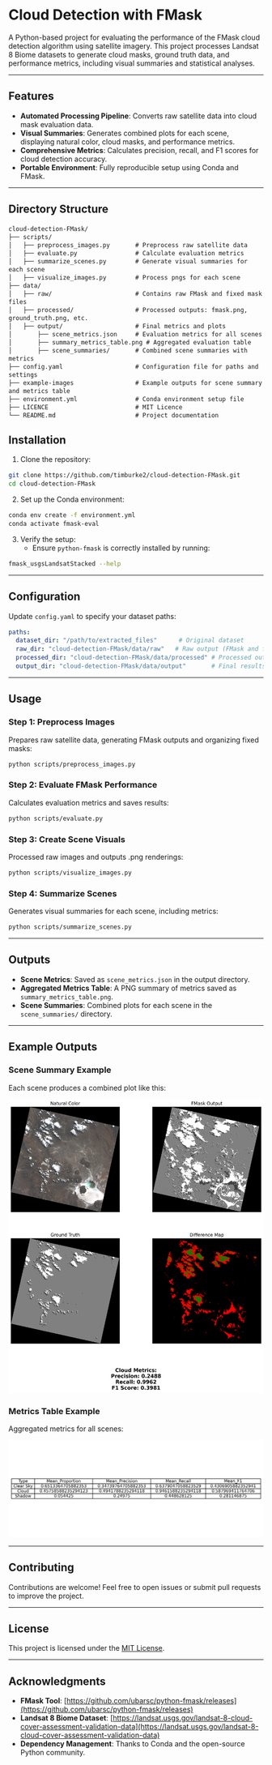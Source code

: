 # Cloud Detection with FMask

A Python-based project for evaluating the performance of the FMask cloud detection algorithm using satellite imagery. This project processes Landsat 8 Biome datasets to generate cloud masks, ground truth data, and performance metrics, including visual summaries and statistical analyses.

---

## Features

- **Automated Processing Pipeline**: Converts raw satellite data into cloud mask evaluation data.
- **Visual Summaries**: Generates combined plots for each scene, displaying natural color, cloud masks, and performance metrics.
- **Comprehensive Metrics**: Calculates precision, recall, and F1 scores for cloud detection accuracy.
- **Portable Environment**: Fully reproducible setup using Conda and FMask.

---

## Directory Structure

```plaintext
cloud-detection-FMask/
├── scripts/
│   ├── preprocess_images.py       # Preprocess raw satellite data
│   ├── evaluate.py                # Calculate evaluation metrics
│   ├── summarize_scenes.py        # Generate visual summaries for each scene
│   ├── visualize_images.py        # Process pngs for each scene
├── data/
│   ├── raw/                       # Contains raw FMask and fixed mask files
│   ├── processed/                 # Processed outputs: fmask.png, ground_truth.png, etc.
│   ├── output/                    # Final metrics and plots
│       ├── scene_metrics.json     # Evaluation metrics for all scenes
│       ├── summary_metrics_table.png # Aggregated evaluation table
│       ├── scene_summaries/       # Combined scene summaries with metrics
├── config.yaml                    # Configuration file for paths and settings
├── example-images                 # Example outputs for scene summary and metrics table
├── environment.yml                # Conda environment setup file
├── LICENCE                        # MIT Licence
└── README.md                      # Project documentation
```

## Installation

1. Clone the repository:
```bash
git clone https://github.com/timburke2/cloud-detection-FMask.git
cd cloud-detection-FMask
```

2. Set up the Conda environment:
```bash
conda env create -f environment.yml
conda activate fmask-eval
```

3. Verify the setup:
   - Ensure `python-fmask` is correctly installed by running:
```bash
fmask_usgsLandsatStacked --help
```

---

## Configuration

Update `config.yaml` to specify your dataset paths:
```yaml
paths:
  dataset_dir: "/path/to/extracted_files"      # Original dataset
  raw_dir: "cloud-detection-FMask/data/raw"   # Raw output (FMask and fixed masks)
  processed_dir: "cloud-detection-FMask/data/processed" # Processed outputs
  output_dir: "cloud-detection-FMask/data/output"       # Final results
```

---

## Usage

### Step 1: Preprocess Images
Prepares raw satellite data, generating FMask outputs and organizing fixed masks:
```bash
python scripts/preprocess_images.py
```

### Step 2: Evaluate FMask Performance
Calculates evaluation metrics and saves results:
```bash
python scripts/evaluate.py
```

### Step 3: Create Scene Visuals
Processed raw images and outputs .png renderings:
```bash
python scripts/visualize_images.py
```

### Step 4: Summarize Scenes
Generates visual summaries for each scene, including metrics:
```bash
python scripts/summarize_scenes.py
```

---

## Outputs

- **Scene Metrics**: Saved as `scene_metrics.json` in the output directory.
- **Aggregated Metrics Table**: A PNG summary of metrics saved as `summary_metrics_table.png`.
- **Scene Summaries**: Combined plots for each scene in the `scene_summaries/` directory.

---

## Example Outputs

### Scene Summary Example
Each scene produces a combined plot like this:

![Example Scene Summary](example_images/example_scene_summary.png)

### Metrics Table Example
Aggregated metrics for all scenes:

![Summary Metrics Table](example_images/example_metrics_table.png)

---

## Contributing

Contributions are welcome! Feel free to open issues or submit pull requests to improve the project.

---

## License

This project is licensed under the [MIT License](LICENSE).

---

## Acknowledgments

- **FMask Tool**: [https://github.com/ubarsc/python-fmask/releases](https://github.com/ubarsc/python-fmask/releases)
- **Landsat 8 Biome Dataset**: [https://landsat.usgs.gov/landsat-8-cloud-cover-assessment-validation-data](https://landsat.usgs.gov/landsat-8-cloud-cover-assessment-validation-data)
- **Dependency Management**: Thanks to Conda and the open-source Python community.
